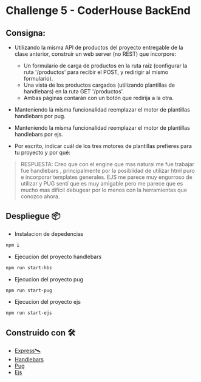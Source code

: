# Challenge 5 - CoderHouse BackEnd

## Consigna:

* Utilizando la misma API de productos del proyecto entregable de la clase anterior, construir un web server (no REST) que incorpore:
    * Un formulario de carga de productos en la ruta raíz (configurar la ruta '/productos' para recibir el POST, y redirigir al mismo formulario).
    * Una vista de los productos cargados (utilizando plantillas de handlebars) en la ruta GET '/productos'.
    * Ambas páginas contarán con un botón que redirija a la otra.
* Manteniendo la misma funcionalidad reemplazar el motor de plantillas handlebars por pug.
* Manteniendo la misma funcionalidad reemplazar el motor de plantillas handlebars por ejs.


* Por escrito, indicar cuál de los tres motores de plantillas prefieres para tu proyecto y por qué:

> RESPUESTA: Creo que con el engine que mas natural me fue trabajar fue handlebars , principalmente por la 
>  posiblidad de utilizar html puro e incorporar templates generales.
>  EJS me parece muy engorroso de utilizar y PUG sentí que es muy amigable pero me parece que es mucho mas difícil debugear por lo menos con la herramientas que conozco ahora. 


## Despliegue 📦

* Instalacion de depedencias
```bash
npm i 
```
* Ejecucion del proyecto handlebars
```bash
npm run start-hbs
```

* Ejecucion del proyecto pug
```bash
npm run start-pug
```

* Ejecucion del proyecto ejs
```bash
npm run start-ejs
```


## Construido con 🛠️

* [Express🛰️](https://expressjs.com/es/4x/api.html)
* [Handlebars](https://handlebarsjs.com/)
* [Pug](https://pugjs.org/api/getting-started.html)
* [Ejs](https://ejs.co/)







